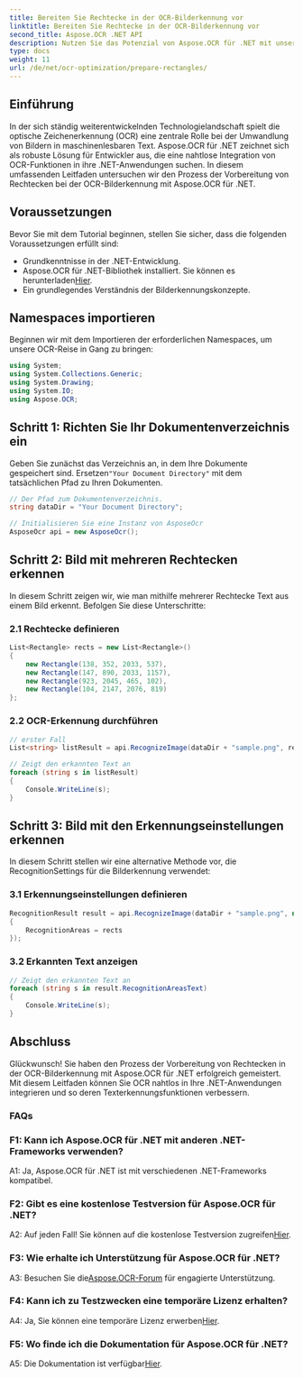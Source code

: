 ```yaml
---
title: Bereiten Sie Rechtecke in der OCR-Bilderkennung vor
linktitle: Bereiten Sie Rechtecke in der OCR-Bilderkennung vor
second_title: Aspose.OCR .NET API
description: Nutzen Sie das Potenzial von Aspose.OCR für .NET mit unserem umfassenden Leitfaden. Erfahren Sie Schritt für Schritt, wie Sie Rechtecke für die Bilderkennung vorbereiten. Erweitern Sie Ihre .NET-Anwendungen durch nahtlose OCR-Integration.
type: docs
weight: 11
url: /de/net/ocr-optimization/prepare-rectangles/
---
```

## Einführung

In der sich ständig weiterentwickelnden Technologielandschaft spielt die optische Zeichenerkennung (OCR) eine zentrale Rolle bei der Umwandlung von Bildern in maschinenlesbaren Text. Aspose.OCR für .NET zeichnet sich als robuste Lösung für Entwickler aus, die eine nahtlose Integration von OCR-Funktionen in ihre .NET-Anwendungen suchen. In diesem umfassenden Leitfaden untersuchen wir den Prozess der Vorbereitung von Rechtecken bei der OCR-Bilderkennung mit Aspose.OCR für .NET.

## Voraussetzungen

Bevor Sie mit dem Tutorial beginnen, stellen Sie sicher, dass die folgenden Voraussetzungen erfüllt sind:

- Grundkenntnisse in der .NET-Entwicklung.
-  Aspose.OCR für .NET-Bibliothek installiert. Sie können es herunterladen[Hier](https://releases.aspose.com/ocr/net/).
- Ein grundlegendes Verständnis der Bilderkennungskonzepte.

## Namespaces importieren

Beginnen wir mit dem Importieren der erforderlichen Namespaces, um unsere OCR-Reise in Gang zu bringen:

```csharp
using System;
using System.Collections.Generic;
using System.Drawing;
using System.IO;
using Aspose.OCR;
```

## Schritt 1: Richten Sie Ihr Dokumentenverzeichnis ein

 Geben Sie zunächst das Verzeichnis an, in dem Ihre Dokumente gespeichert sind. Ersetzen`"Your Document Directory"` mit dem tatsächlichen Pfad zu Ihren Dokumenten.

```csharp
// Der Pfad zum Dokumentenverzeichnis.
string dataDir = "Your Document Directory";

// Initialisieren Sie eine Instanz von AsposeOcr
AsposeOcr api = new AsposeOcr();
```

## Schritt 2: Bild mit mehreren Rechtecken erkennen

In diesem Schritt zeigen wir, wie man mithilfe mehrerer Rechtecke Text aus einem Bild erkennt. Befolgen Sie diese Unterschritte:

### 2.1 Rechtecke definieren

```csharp
List<Rectangle> rects = new List<Rectangle>()
{
    new Rectangle(138, 352, 2033, 537),
    new Rectangle(147, 890, 2033, 1157),
    new Rectangle(923, 2045, 465, 102),
    new Rectangle(104, 2147, 2076, 819)
};
```

### 2.2 OCR-Erkennung durchführen

```csharp
// erster Fall
List<string> listResult = api.RecognizeImage(dataDir + "sample.png", rects);

// Zeigt den erkannten Text an
foreach (string s in listResult)
{
    Console.WriteLine(s);
}
```

## Schritt 3: Bild mit den Erkennungseinstellungen erkennen

In diesem Schritt stellen wir eine alternative Methode vor, die RecognitionSettings für die Bilderkennung verwendet:

### 3.1 Erkennungseinstellungen definieren

```csharp
RecognitionResult result = api.RecognizeImage(dataDir + "sample.png", new RecognitionSettings
{
    RecognitionAreas = rects
});
```

### 3.2 Erkannten Text anzeigen

```csharp
// Zeigt den erkannten Text an
foreach (string s in result.RecognitionAreasText)
{
    Console.WriteLine(s);
}
```

## Abschluss

Glückwunsch! Sie haben den Prozess der Vorbereitung von Rechtecken in der OCR-Bilderkennung mit Aspose.OCR für .NET erfolgreich gemeistert. Mit diesem Leitfaden können Sie OCR nahtlos in Ihre .NET-Anwendungen integrieren und so deren Texterkennungsfunktionen verbessern.

### FAQs

### F1: Kann ich Aspose.OCR für .NET mit anderen .NET-Frameworks verwenden?

A1: Ja, Aspose.OCR für .NET ist mit verschiedenen .NET-Frameworks kompatibel.

### F2: Gibt es eine kostenlose Testversion für Aspose.OCR für .NET?

 A2: Auf jeden Fall! Sie können auf die kostenlose Testversion zugreifen[Hier](https://releases.aspose.com/).

### F3: Wie erhalte ich Unterstützung für Aspose.OCR für .NET?

 A3: Besuchen Sie die[Aspose.OCR-Forum](https://forum.aspose.com/c/ocr/16) für engagierte Unterstützung.

### F4: Kann ich zu Testzwecken eine temporäre Lizenz erhalten?

 A4: Ja, Sie können eine temporäre Lizenz erwerben[Hier](https://purchase.aspose.com/temporary-license/).

### F5: Wo finde ich die Dokumentation für Aspose.OCR für .NET?

 A5: Die Dokumentation ist verfügbar[Hier](https://reference.aspose.com/ocr/net/).
